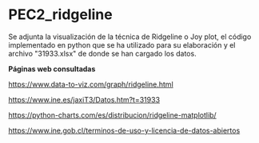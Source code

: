 # PEC2_ridgeline

Se adjunta la visualización de la técnica de Ridgeline o Joy plot, el código implementado en python que se ha utilizado para su elaboración y el archivo "31933.xlsx" de donde se han cargado los datos.

**Páginas web consultadas**

https://www.data-to-viz.com/graph/ridgeline.html

https://www.ine.es/jaxiT3/Datos.htm?t=31933

https://python-charts.com/es/distribucion/ridgeline-matplotlib/

https://www.ine.gob.cl/terminos-de-uso-y-licencia-de-datos-abiertos
